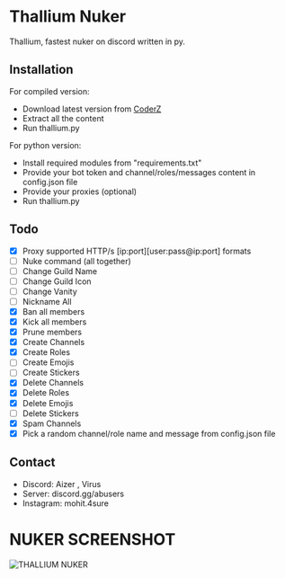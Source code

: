 # Thallium Nuker
Thallium, fastest nuker on discord written in py.
## Installation
For compiled version:

- Download latest version from [CoderZ](https://discord.gg/coderz)
- Extract all the content
- Run thallium.py

For python version:

- Install required modules from "requirements.txt"
- Provide your bot token and channel/roles/messages content in config.json file
- Provide your proxies (optional)
- Run thallium.py
## Todo
- [x] Proxy supported HTTP/s [ip:port][user:pass@ip:port] formats
- [ ] Nuke command (all together)
- [ ] Change Guild Name
- [ ] Change Guild Icon
- [ ] Change Vanity
- [ ] Nickname All
- [x] Ban all members
- [x] Kick all members
- [x] Prune members
- [x] Create Channels
- [x] Create Roles
- [ ] Create Emojis
- [ ] Create Stickers
- [x] Delete Channels
- [x] Delete Roles
- [x] Delete Emojis
- [ ] Delete Stickers
- [x] Spam Channels
- [x] Pick a random channel/role name and message from config.json file
## Contact
- Discord: Aizer , Virus 
- Server: discord.gg/abusers
- Instagram: mohit.4sure

# NUKER SCREENSHOT 
![THALLIUM NUKER ](https://github.com/AxZeRxD/Thallium-Nuker/assets/147937463/c90f375e-73fd-4e05-988f-bb9a4d1a5152)
